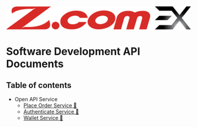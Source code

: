 ![alt text](./asset/images/zcomcrypto_logo.png)

# Software Development API Documents

## Table of contents
* Open API Service
    *   [Place Order Service 🚀](open-api-service/order_service.md#place-order-service)
    *   [Authenticate Service 🚀](open-api-service/api_key_service.md#authenticate-service-🚀)
    *   [Wallet Service 🚀](open-api-service/wallet_service.md#deposithistory)
